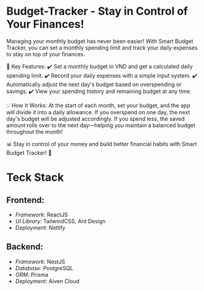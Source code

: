 # Budget-Tracker - Stay in Control of Your Finances!
Managing your monthly budget has never been easier! With Smart Budget Tracker, you can set a monthly spending limit and track your daily expenses to stay on top of your finances.

🌟 Key Features:
✔️ Set a monthly budget in VND and get a calculated daily spending limit.
✔️ Record your daily expenses with a simple input system.
✔️ Automatically adjust the next day's budget based on overspending or savings.
✔️ View your spending history and remaining budget at any time.

💡 How It Works:
At the start of each month, set your budget, and the app will divide it into a daily allowance. If you overspend on one day, the next day's budget will be adjusted accordingly. If you spend less, the saved amount rolls over to the next day—helping you maintain a balanced budget throughout the month!

📊 Stay in control of your money and build better financial habits with Smart Budget Tracker! 🚀
# Teck Stack
## Frontend:
- *Framework*: ReactJS
- *UI Library*: TailwindCSS, Ant Design 
- *Deployment*: Netlify
## Backend:
- *Framework*: NestJS
- *Database*: PostgreSQL
- *ORM*: Prisma
- *Deployment*: Aiven Cloud
